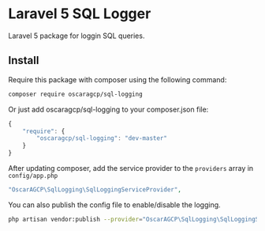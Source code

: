 # Laravel 5 SQL Logger

Laravel 5 package for loggin SQL queries.

## Install

Require this package with composer using the following command:

```bash
composer require oscaragcp/sql-logging
```

Or just add oscaragcp/sql-logging to your composer.json file:

```js
{
    "require": {
        "oscaragcp/sql-logging": "dev-master"
    }
}
```

After updating composer, add the service provider to the `providers` array in `config/app.php`

```php
"OscarAGCP\SqlLogging\SqlLoggingServiceProvider",
```

You can also publish the config file to enable/disable the logging.

```bash
php artisan vendor:publish --provider="OscarAGCP\SqlLogging\SqlLoggingServiceProvider" --tag="config"
```